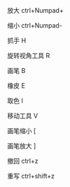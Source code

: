 放大 ctrl+Numpad+

缩小 ctrl+Numpad-

抓手 H

旋转视角工具 R

画笔 B

橡皮 E

取色 I

移动工具 V

画笔缩小 [

画笔放大 ]

撤回 ctrl+z

重写 ctrl+shift+z